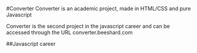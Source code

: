 #Converter
Converter is an academic project, made in HTML/CSS and pure Javascript

Converter is the second project in the javascript career and can be accessed through the URL converter.beeshard.com

##Javascript career
